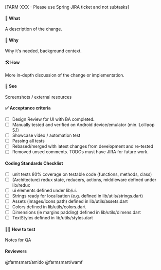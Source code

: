 [FARM-XXX - Please use Spring JIRA ticket and not subtasks]

#### 📲 What

A description of the change.

#### 🤔 Why
		
Why it's needed, background context.
		
#### 🛠 How
		
More in-depth discussion of the change or implementation.

#### 👀 See
		
Screenshots / external resources
		 
#### ✅ Acceptance criteria

- [ ] Design Review for UI with BA completed. 
- [ ] Manually tested and verified on Android device/emulator (min. Lollipop 5.1)
- [ ] Showcase video / automation test
- [ ] Passing all tests
- [ ] Rebased/merged with latest changes from development and re-tested
- [ ] Removed unsed comments. TODOs must have JIRA for future work.

#### Coding Standards Checklist
- [ ] unit tests 80% coverage on testable code (functions, methods, class)
- [ ] (Architecture) redux state, reducers, actions, middleware defined under lib/redux
- [ ] ui elements defined under lib/ui. 
- [ ] Strings ready for localisation (e.g. defined in lib/utils/strings.dart)
- [ ] Assets (images/icons path) defined in lib/utils/assets.dart
- [ ] Colors defined in lib/utils/colors.dart
- [ ] Dimensions (ie margins padding) defined in lib/utils/dimens.dart
- [ ] TextStyles defined in lib/utils/styles.dart

#### 🕵️‍♂️ How to test

Notes for QA

#### Reviewers

@farmsmart/amido @farmsmart/wamf
